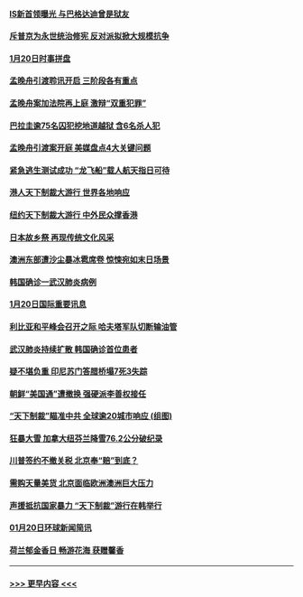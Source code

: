#### [IS新首领曝光 与巴格达迪曾是狱友](../pages/prog202/a102757122.md?t=01211311) 
#### [斥普京为永世统治修宪 反对派拟掀大规模抗争](../pages/prog202/a102757022.md?t=01211311) 
#### [1月20日时事拼盘](../pages/prog202/a102757036.md?t=01211311) 
#### [孟晚舟引渡聆讯开启 三阶段各有重点](../pages/prog202/a102757006.md?t=01211311) 
#### [孟晚舟案加法院再上庭 激辩“双重犯罪”](../pages/prog202/a102756996.md?t=01211311) 
#### [巴拉圭逾75名囚犯挖地道越狱 含6名杀人犯](../pages/prog202/a102756968.md?t=01211311) 
#### [孟晚舟引渡案开庭 美媒盘点4大关键问题](../pages/prog202/a102756917.md?t=01211311) 
#### [紧急逃生测试成功 “龙飞船”载人航天指日可待](../pages/prog202/a102756957.md?t=01211311) 
#### [港人天下制裁大游行 世界各地响应](../pages/prog202/a102756878.md?t=01211311) 
#### [纽约天下制裁大游行 中外民众撑香港](../pages/prog202/a102756875.md?t=01211311) 
#### [日本故乡祭 再现传统文化风采](../pages/prog202/a102756778.md?t=01211311) 
#### [澳洲东部遭沙尘暴冰雹席卷 惊悚宛如末日场景](../pages/prog202/a102756630.md?t=01211311) 
#### [韩国确诊一武汉肺炎病例](../pages/prog202/a102756696.md?t=01211311) 
#### [1月20日国际重要讯息](../pages/prog202/a102756640.md?t=01211311) 
#### [利比亚和平峰会召开之际 哈夫塔军队切断输油管](../pages/prog202/a102756580.md?t=01211311) 
#### [武汉肺炎持续扩散 韩国确诊首位患者](../pages/prog202/a102756566.md?t=01211311) 
#### [疑不堪负重 印尼苏门答腊桥塌7死3失踪](../pages/prog202/a102756559.md?t=01211311) 
#### [朝鲜“美国通”遭撤换 强硬派李善权接任](../pages/prog202/a102756380.md?t=01211311) 
#### [“天下制裁”瞄准中共 全球逾20城市响应 (组图)](../pages/prog202/a102756496.md?t=01211311) 
#### [狂暴大雪 加拿大纽芬兰降雪76.2公分破纪录](../pages/prog202/a102756447.md?t=01211311) 
#### [川普签约不撤关税 北京奉“赔”到底？](../pages/prog202/a102756354.md?t=01211311) 
#### [需购天量美货 北京面临欧洲澳洲巨大压力](../pages/prog202/a102756304.md?t=01211311) 
#### [声援抵抗国家暴力 “天下制裁”游行在韩举行](../pages/prog202/a102756254.md?t=01211311) 
#### [01月20日环球新闻简讯](../pages/prog202/a102756238.md?t=01211311) 
#### [荷兰郁金香日 畅游花海 获赠馨香](../pages/prog202/a102756214.md?t=01211311) 

----
#### [ >>> 更早内容 <<< ](../indexes/prog202-earlier.md)
